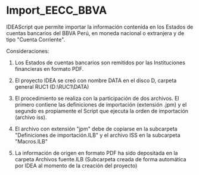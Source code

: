 # Import_EECC_BBVA
IDEAScript que permite importar la información contenida en los Estados de cuentas bancarios del BBVA Perú, en moneda nacional o extranjera y de tipo "Cuenta Corriente".

Consideraciones:

1. Los Estados de cuentas bancarios son remitidos por las Instituciones financieras en formato PDF.

2. El proyecto IDEA se creó con nombre DATA en el disco D, carpeta general RUC1 (D:\RUC1\DATA)

3. El procedimiento se realiza con la participación de dos archivos. El primero contiene las definiciones de importación (extensión .jpm) y el segundo es propiamente el Script que ejecuta la orden de importación (archivo iss).

4. El archivo con extensión "jpm" debe de copiarse en la subcarpeta "Definiciones de importación.ILB" y el archivo ISS en la subcarpeta "Macros.ILB"

5. La información de origen en formato PDF ha sido depositada en la carpeta Archivos fuente.ILB (Subcarpeta creada de forma automática por IDEA al momento de la creación del proyecto)
